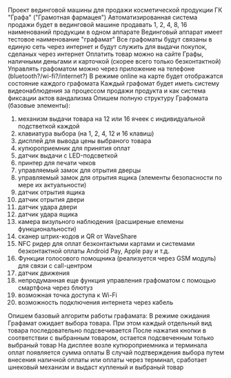Проект вединговой машины для продажи косметической продукции ГК "Графа" ("Грамотная фармацея")
Автоматизированная система продажи будет в вединговой машине продавать 1, 2, 4, 8, 16 наименований продукции в одном аппарате
Вединговый аппарат имеет тестовое наименование "графамат"
Все графоматы будут связаны в единую сеть через интернет и будут служить для выдачи покупок, сделаных через интернет
Оплатить товар можно на сайте Графы, наличными деньгами и карточкой (скорее всего только безконтактной)
Управлять графоматом можно через приложение на телефоне (bluetooth?/wi-fi?/internet?)
В режиме online на карте будет отображатся состояние каждого графомата 
Каждый графомат будет иметь систему видеонаблюдения за процессом продажи продукта и как система фиксации актов вандализма
Опишем полную структуру Графомата (базовые элементы):
1) механизм выдачи товара на 12 или 16 ячеек с индивидуальной подстветкой каждой
2) клавиатура выбора (на 1, 2, 4, 12 и 16 клавиш)
3) дисплей для вывода цены выбраного товара
4) купюроприемник для принятия оплат 
5) датчик выдачи с LED-подсветкой
6) принтер для печати чеков
7) управляемый замок для отрытия дверцы
8) управляемый замок для отрытия ящика
(элементы безопасности по мере их актуальности)
9) датчик отрытия ящика
10) датчик отрытия двери
11) датчик удара двери
12) датчик удара ящика
13) камера визульного наблюдения
(расширеные елемены функциональности)
14) сканер штрих-кодов и QR от WaveShare 
15) NFC ридер для оплат безконтактыми картами и системами безконтактной оплаты Android Pay, Apple pay и т.д.
16) Функции голосового помощника (реализуется через GSM модуль) для связи с call-центром
17) датчик движения 
18) непродуманная еще функция управления графоматом с помощью смартфона через блютуз
19) возможная точка доступа к Wi-Fi
20) возможность подключения интернета через кабель

Опишем базовый алгоритм работы графамата:
В режиме ожидания Графамат ожидает выбора товара. При этом каждый отдельный вид товара последовательно подсвечивается 
После нажатия кнопки в соответствии с выбранным товаром, остается подсвеченным только выбраный товар
На дисплее возле купюроприемника и терминала оплат появляется сумма оплаты
В случай подтверждения выбора путем внесения наличной оплаты или оплаты через терминал, сработает шнековый механизм и выдаст купленый и выбраный товар
